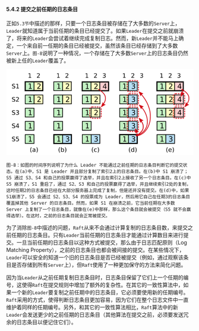 #### 5.4.2 提交之前任期的日志条目

正如`5.3节`中描述的那样，只要一个日志条目被存储在了大多数的`Server`上，`Leader`就知道属于当前任期的条目已经提交了。如果`Leader`在提交之前就崩溃了，将来的`Leader`会尝试着继续完成复制日志。然而，新`Leader`并不能马上确定，一个来自前一任期的条目已经被提交，虽然该条目已经存储到了大多数`Server`上。`图-8`说明了一种情况，一个存储在了大多数`Server`上的日志条目仍然被新上任的`Leader`覆盖了。

![](/assets/Figure-8-Leader-cannot-determine-commitment-using-log-entries-from-older-terms.png)

`图-8：如图的时间序列说明了为什么 Leader 不能通过之前任期的日志条目判断它的提交状态。在(a)中，S1 是 Leader 并且部分复制了索引2上的日志条目。在(b)中 S1 崩溃了；S5 通过 S3、S4 和自己的投票赢得了选举，并且在索引2上接收了另一个日志条目。在(c)中 S5 崩溃了，S1 重启了，通过 S2、S3 和自己的投票赢得了选举，并且继续索引2处的复制，这时任期2的日志条目已经在大部分服务器上完成了复制，但是还并没有提交。在(d)中，如果S1崩溃了，S5 会通过 S2、S3、S4 的投票成为 Leader，然后用它自己在任期3的日志条目覆盖掉其他 Server 的日志条目。然而，如果 S1 在崩溃之前，它当前任期在大多数 Server 上复制了一个日志条目，就像在(e)中那样，那么这个条目就会被提交（S5 就不会赢得选举）。在这时，之前的日志条目就会正常被提交。`

为了消除`图-8`中描述的问题，`Raft`从来不会通过计算复制的日志条目数，来提交之前任期的日志条目。只有`Leader`当前任期的日志条目才能通过计算数目来进行提交。一旦当前任期的日志条目以这种方式被提交，那么由于日志匹配原则（Log Matching Property），之前的日志条目也都会被间接的提交。在某些情况下，`Leader`可以安全的知道一个旧的日志条目是否已经被提交（例如，通过观察该条目是否存储到所有`Server`上），但`Raft`使用了一种更加保守的方法来简化问题。

因为当`Leader`从之前任期复制日志条目时，日志条目保留了它们上一个任期的编号，这使得`Raft`在提交规则中增加了额外的复杂性。在其它的一致性算法中，如果一个新的`Leader`要复制之前任期中的日志条目，它必须要使用新的任期编号。`Raft`采用的方式，使得判断日志条目更加容易，因为它们在整个日志文件中一直维护着同样的任期编号。另外，和其它的一致性算法相比，`Raft`算法中的新`Leader`会发送更少的之前任期的日志条目（其他算法在提交之前，必须要发送冗余的日志条目以便记住它们）。

